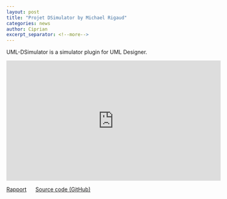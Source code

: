 ```yaml
---
layout: post
title: "Projet DSimulator by Michael Rigaud"
categories: news
author: Ciprian
excerpt_separator: <!--more-->
---
```


UML-DSimulator is a simulator plugin for UML Designer.
<!--more-->
<iframe width="560" height="315"  align="center" src="https://www.youtube.com/embed/SrJpCt9xzKE" frameborder="0" allowfullscreen class="center-image"></iframe>

[Rapport](https://github.com/mic-rigaud/UML-DSimulator/blob/master/Documentation/report/rapport_de_base.pdf)
&nbsp;&nbsp;&nbsp;&nbsp;&nbsp;[Source code (GitHub)](https://github.com/mic-rigaud/UML-DSimulator)